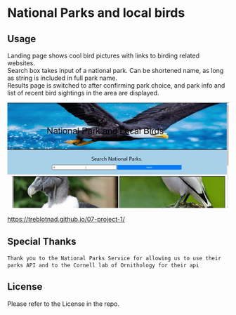 # National Parks and local birds

## Usage

Landing page shows cool bird pictures with links to birding related websites.  
Search box takes input of a national park. Can be shortened name, as long as string is included in full park name.  
Results page is switched to after confirming park choice, and park info and list of recent bird sightings in the area are displayed.

![Gif of landing page, search. Park data and bird sightings displayed.](assets\images\ezgif.com-video-to-gif-converted.gif)

https://treblotnad.github.io/07-project-1/

## Special Thanks

    Thank you to the National Parks Service for allowing us to use their parks API and to the Cornell lab of Ornithology for their api

## License

Please refer to the License in the repo.
